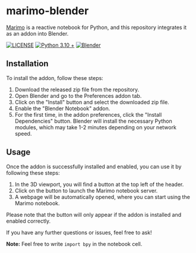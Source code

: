 # marimo-blender

[Marimo](https://github.com/marimo-team/marimo) is a reactive notebook for Python, and this repository integrates it as an addon into Blender.

[![LICENSE](https://img.shields.io/github/license/iplai/marimo-blender)](LICENSE)
[![Python 3.10 +](https://img.shields.io/badge/python-3.10_+-blue.svg)](https://www.python.org/downloads/release/python-310/)
[![Blender](https://img.shields.io/badge/Blender-_3.6_+_-blue)](http://www.blender.org)

## Installation

To install the addon, follow these steps:

1. Download the released zip file from the repository.
2. Open Blender and go to the Preferences addon tab.
3. Click on the "Install" button and select the downloaded zip file.
4. Enable the "Blender Notebook" addon.
5. For the first time, in the addon preferences, click the "Install Dependencies" button. Blender will install the necessary Python modules, which may take 1-2 minutes depending on your network speed. 

## Usage

Once the addon is successfully installed and enabled, you can use it by following these steps:

1. In the 3D viewport, you will find a button at the top left of the header.
2. Click on the button to launch the Marimo notebook server.
3. A webpage will be automatically opened, where you can start using the Marimo notebook. 

Please note that the button will only appear if the addon is installed and enabled correctly.

If you have any further questions or issues, feel free to ask!

**Note:** Feel free to write `import bpy` in the notebook cell.
